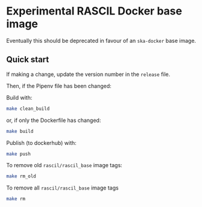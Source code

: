 # Experimental RASCIL Docker base image

Eventually this should be deprecated in favour of an `ska-docker` base image.

## Quick start

If making a change, update the version number in the `release` file.

Then, if the Pipenv file has been changed:

Build with: 

```bash
make clean_build
```

or, if only the Dockerfile has changed:

```bash
make build
```

Publish (to dockerhub) with:
 
```bash
make push
```

To remove old `rascil/rascil_base` image tags:

```bash
make rm_old
```

To remove all `rascil/rascil_base` image tags

```bash
make rm
```


